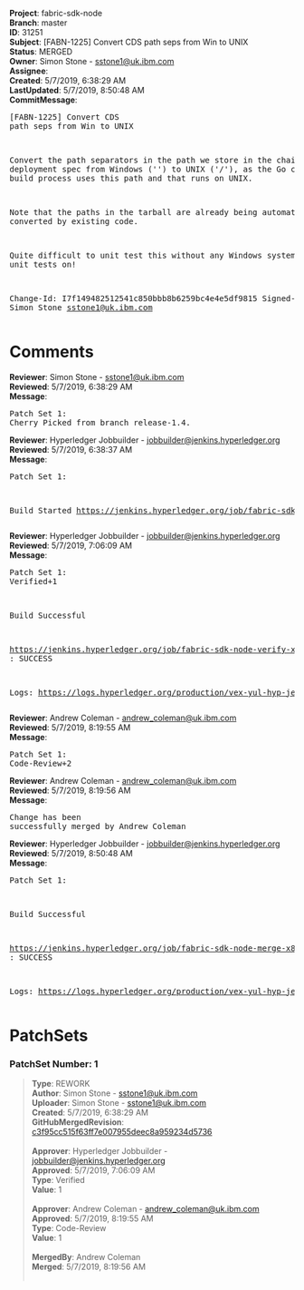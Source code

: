 <strong>Project</strong>: fabric-sdk-node<br><strong>Branch</strong>: master<br><strong>ID</strong>: 31251<br><strong>Subject</strong>: [FABN-1225] Convert CDS path seps from Win to UNIX<br><strong>Status</strong>: MERGED<br><strong>Owner</strong>: Simon Stone - sstone1@uk.ibm.com<br><strong>Assignee</strong>:<br><strong>Created</strong>: 5/7/2019, 6:38:29 AM<br><strong>LastUpdated</strong>: 5/7/2019, 8:50:48 AM<br><strong>CommitMessage</strong>:<br><pre>[FABN-1225] Convert CDS path seps from Win to UNIX

Convert the path separators in the path we store in
the chaincode deployment spec from Windows ('\') to
UNIX ('/'), as the Go chaincode build process uses
this path and that runs on UNIX.

Note that the paths in the tarball are already being
automatically converted by existing code.

Quite difficult to unit test this without any Windows
systems to run unit tests on!

Change-Id: I7f149482512541c850bbb8b6259bc4e4e5df9815
Signed-off-by: Simon Stone <sstone1@uk.ibm.com>
</pre><h1>Comments</h1><strong>Reviewer</strong>: Simon Stone - sstone1@uk.ibm.com<br><strong>Reviewed</strong>: 5/7/2019, 6:38:29 AM<br><strong>Message</strong>: <pre>Patch Set 1: Cherry Picked from branch release-1.4.</pre><strong>Reviewer</strong>: Hyperledger Jobbuilder - jobbuilder@jenkins.hyperledger.org<br><strong>Reviewed</strong>: 5/7/2019, 6:38:37 AM<br><strong>Message</strong>: <pre>Patch Set 1:

Build Started https://jenkins.hyperledger.org/job/fabric-sdk-node-verify-x86_64/2511/</pre><strong>Reviewer</strong>: Hyperledger Jobbuilder - jobbuilder@jenkins.hyperledger.org<br><strong>Reviewed</strong>: 5/7/2019, 7:06:09 AM<br><strong>Message</strong>: <pre>Patch Set 1: Verified+1

Build Successful 

https://jenkins.hyperledger.org/job/fabric-sdk-node-verify-x86_64/2511/ : SUCCESS

Logs: https://logs.hyperledger.org/production/vex-yul-hyp-jenkins-3/fabric-sdk-node-verify-x86_64/2511</pre><strong>Reviewer</strong>: Andrew Coleman - andrew_coleman@uk.ibm.com<br><strong>Reviewed</strong>: 5/7/2019, 8:19:55 AM<br><strong>Message</strong>: <pre>Patch Set 1: Code-Review+2</pre><strong>Reviewer</strong>: Andrew Coleman - andrew_coleman@uk.ibm.com<br><strong>Reviewed</strong>: 5/7/2019, 8:19:56 AM<br><strong>Message</strong>: <pre>Change has been successfully merged by Andrew Coleman</pre><strong>Reviewer</strong>: Hyperledger Jobbuilder - jobbuilder@jenkins.hyperledger.org<br><strong>Reviewed</strong>: 5/7/2019, 8:50:48 AM<br><strong>Message</strong>: <pre>Patch Set 1:

Build Successful 

https://jenkins.hyperledger.org/job/fabric-sdk-node-merge-x86_64/355/ : SUCCESS

Logs: https://logs.hyperledger.org/production/vex-yul-hyp-jenkins-3/fabric-sdk-node-merge-x86_64/355</pre><h1>PatchSets</h1><h3>PatchSet Number: 1</h3><blockquote><strong>Type</strong>: REWORK<br><strong>Author</strong>: Simon Stone - sstone1@uk.ibm.com<br><strong>Uploader</strong>: Simon Stone - sstone1@uk.ibm.com<br><strong>Created</strong>: 5/7/2019, 6:38:29 AM<br><strong>GitHubMergedRevision</strong>: [c3f95cc515f63ff7e007955deec8a959234d5736](https://github.com/hyperledger/fabric-sdk-node/commit/c3f95cc515f63ff7e007955deec8a959234d5736)<br><br><strong>Approver</strong>: Hyperledger Jobbuilder - jobbuilder@jenkins.hyperledger.org<br><strong>Approved</strong>: 5/7/2019, 7:06:09 AM<br><strong>Type</strong>: Verified<br><strong>Value</strong>: 1<br><br><strong>Approver</strong>: Andrew Coleman - andrew_coleman@uk.ibm.com<br><strong>Approved</strong>: 5/7/2019, 8:19:55 AM<br><strong>Type</strong>: Code-Review<br><strong>Value</strong>: 1<br><br><strong>MergedBy</strong>: Andrew Coleman<br><strong>Merged</strong>: 5/7/2019, 8:19:56 AM<br><br></blockquote>
